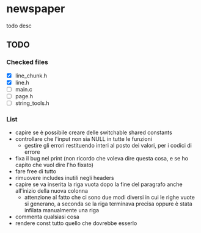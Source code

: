 # newspaper

todo desc

## TODO

### Checked files

- [x] line_chunk.h
- [x] line.h
- [ ] main.c
- [ ] page.h
- [ ] string_tools.h

### List

- capire se è possibile creare delle switchable shared constants
- controllare che l'input non sia NULL in tutte le funzioni
    - gestire gli errori restituendo interi al posto dei valori, per i codici di errore
- fixa il bug nel print (non ricordo che voleva dire questa cosa, e se ho capito che vuol dire l'ho fixato)
- fare free di tutto
- rimuovere includes inutili negli headers
- capire se va inserita la riga vuota dopo la fine del paragrafo anche all'inizio della nuova colonna
    - attenzione al fatto che ci sono due modi diversi in cui le righe vuote si generano, a seconda se la riga terminava precisa oppure è stata infilata manualmente una riga
- commenta qualsiasi cosa
- rendere const tutto quello che dovrebbe esserlo
